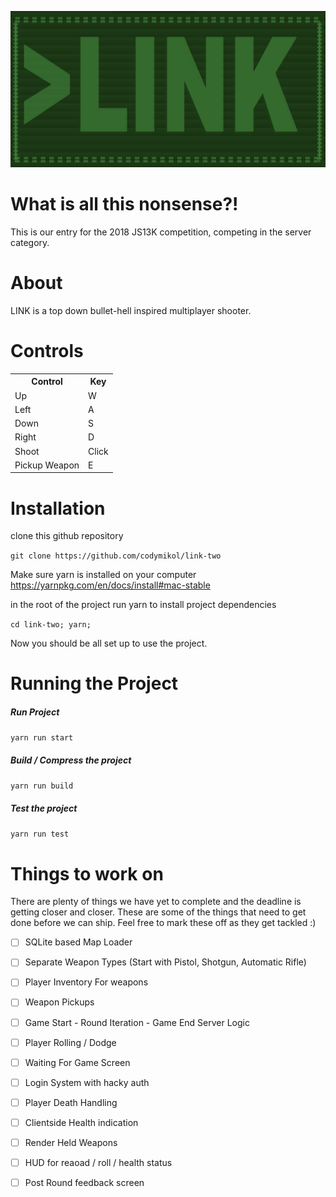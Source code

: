 
<img height="250" src="README_IMAGES/link-title.png"></img>

# What is all this nonsense?!

This is our entry for the 2018 JS13K competition, competing in the
server category.

# About

LINK is a top down bullet-hell inspired multiplayer shooter.

# Controls

<table>
<tr>
<th>Control</th>
<th>Key</td>
</tr>
<tr>
<td>Up</td>
<td>W</td>
</tr>
<tr>
<td>Left</td>
<td>A</td>
</tr>
<tr>
<td>Down</td>
<td>S</td>
</tr>
<tr>
<td>Right</td>
<td>D</td>
</tr>
<tr>
<td>Shoot</td>
<td>Click</td>
</tr>
<tr>
<td>Pickup Weapon</td>
<td>E</td>
</tr>
</table>

# Installation

clone this github repository

` git clone https://github.com/codymikol/link-two `

Make sure yarn is installed on your computer https://yarnpkg.com/en/docs/install#mac-stable

in the root of the project run yarn to install project dependencies

`cd link-two; yarn; `

Now you should be all set up to use the project.

# Running the Project

##### Run Project

` yarn run start `

##### Build / Compress the project

` yarn run build `

##### Test the project

` yarn run test `

# Things to work on

There are plenty of things we have yet to complete and the deadline is
getting closer and closer.
These are some of the things that need to get done before we can ship.
Feel free to mark these off as they get tackled :)

- [ ] SQLite based Map Loader
- [ ] Separate Weapon Types (Start with Pistol, Shotgun, Automatic Rifle)
- [ ] Player Inventory For weapons
- [ ] Weapon Pickups
- [ ] Game Start - Round Iteration - Game End Server Logic
- [ ] Player Rolling / Dodge
- [ ] Waiting For Game Screen
- [ ] Login System with hacky auth
- [ ] Player Death Handling
- [ ] Clientside Health indication
- [ ] Render Held Weapons
- [ ] HUD for reaoad / roll / health status
- [ ] Post Round feedback screen



